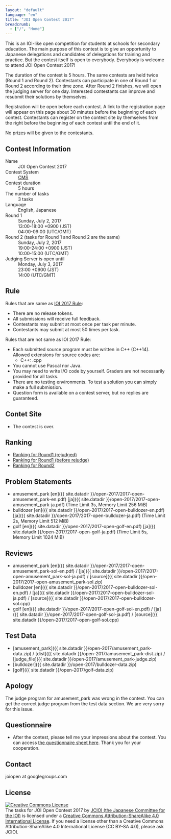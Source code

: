 ```yaml
---
layout: "default"
language: "en"
title: "JOI Open Contest 2017"
breadcrumb:
  - ["/", "Home"]
---
```


This is an IOI-like open competition for students at schools
for secondary education.
The main purpose of this contest is to give an opportunity to
Japanese delegations and candidates of delegations for training
and practice. But the contest itself is open to everybody.
Everybody is welcome to attend JOI Open Contest 2017!

The duration of the contest is 5 hours.
The same contests are held twice (Round 1 and Round 2).
Contestants can participate in one of Round 1 or Round 2 according to their
time zone. After Round 2 finishes, we will open the judging server
for one day. Interested contestants can improve and resubmit
their solutions by themselves.

Registration will be open before each contest.
A link to the registration page will appear on this page
about 30 minutes before the beginning of each contest.
Contestants can register on the contest site by themselves from
the right before the beginning of each contest until the end of it.


No prizes will be given to the contestants.

## Contest Information

<dl>
  <dt>Name</dt>
  <dd>JOI Open Contest 2017</dd>

  <dt>Contest System</dt>
  <dd>
  <a href="https://github.com/cms-dev/cms/">CMS</a>
  </dd>

  <dt>Contest duration</dt>
  <dd>5 hours</dd>

  <dt>The number of tasks</dt>
  <dd>3 tasks</dd>

  <dt>Language</dt>
  <dd>English, Japanese</dd>

  <dt>Round 1</dt>
  <dd>Sunday, July 2, 2017</dd>
  <dd>13:00-18:00 +0900 (JST)</dd>
  <dd>04:00-09:00 (UTC/GMT)</dd>

  <dt>Round 2 (tasks for Round 1 and Round 2 are the same)</dt>
  <dd>Sunday, July 2, 2017</dd>
  <dd>19:00-24:00 +0900 (JST)</dd>
  <dd>10:00-15:00 (UTC/GMT)</dd>

  <dt>Judging Server is open until</dt>
  <dd>Monday, July 3, 2017</dd>
  <dd>23:00 +0900 (JST)</dd>
  <dd>14:00 (UTC/GMT)</dd>
</dl>

## Rule

Rules that are same as
[IOI 2017 Rule](http://ioi2017.org/contest/rules/):

- There are no release tokens.
- All submissions will receive full feedback.
- Contestants may submit at most once per task per minute.
- Contestants may submit at most 50 times per task.

Rules that are not same as IOI 2017 Rule:

- Each submitted source program must be written in C++ (C++14).
  Allowed extensions for source codes are:
  - C++: .cpp
- You cannot use Pascal nor Java.
- You may need to write I/O code by yourself.
  Graders are not necessarily provided for all tasks.
- There are no testing environments.
  To test a solution you can simply make a full submission.
- Question form is available on a contest server,
  but no replies are guaranteed.

## Contet Site

- The contest is over.

## Ranking

- [Ranking for Round1 (rejudged)](ranking-round1-rejudged.html)
- [Ranking for Round1 (before rejudge)](ranking-round1.html)
- [Ranking for Round2](ranking-round2.html)

## Problem Statements

- amusement_park [en]({{ site.datadir }}/open-2017/2017-open-amusement_park-en.pdf) [ja]({{ site.datadir }}/open-2017/2017-open-amusement_park-ja.pdf) (Time Limit 3s, Memory Limit 256 MiB)
- bulldozer [en]({{ site.datadir }}/open-2017/2017-open-bulldozer-en.pdf) [ja]({{ site.datadir }}/open-2017/2017-open-bulldozer-ja.pdf) (Time Limit 2s, Memory Limit 512 MiB)
- golf [en]({{ site.datadir }}/open-2017/2017-open-golf-en.pdf) [ja]({{ site.datadir }}/open-2017/2017-open-golf-ja.pdf) (Time Limit 5s, Memory Limit 1024 MiB)

## Reviews

- amusement_park [en]({{ site.datadir }}/open-2017/2017-open-amusement_park-sol-en.pdf) / [ja]({{ site.datadir }}/open-2017/2017-open-amusement_park-sol-ja.pdf) / [source]({{ site.datadir }}/open-2017/2017-open-amusement_park-sol.zip)
- bulldozer [en]({{ site.datadir }}/open-2017/2017-open-bulldozer-sol-en.pdf) / [ja]({{ site.datadir }}/open-2017/2017-open-bulldozer-sol-ja.pdf) / [source]({{ site.datadir }}/open-2017/2017-open-bulldozer-sol.cpp)
- golf [en]({{ site.datadir }}/open-2017/2017-open-golf-sol-en.pdf) / [ja]({{ site.datadir }}/open-2017/2017-open-golf-sol-ja.pdf) / [source]({{ site.datadir }}/open-2017/2017-open-golf-sol.cpp)

## Test Data

- [amusement_park]({{ site.datadir }}/open-2017/amusement_park-data.zip) / [dist]({{ site.datadir }}/open-2017/amusement_park-dist.zip) / [judge_file]({{ site.datadir }}/open-2017/amusement_park-judge.zip)
- [bulldozer]({{ site.datadir }}/open-2017/bulldozer-data.zip)
- [golf]({{ site.datadir }}/open-2017/golf-data.zip)

## Apology

The judge program for amusement_park was wrong in the contest. You can get the correct judge program from the test data section. We are very sorry for this issue.

## Questionnaire

- After the contest, please tell me your impressions about the contest. You can access [the questionnaire sheet here](https://goo.gl/forms/wlpsDZBWcdnEdf1w2@). Thank you for your cooperation.

## Contact

joiopen at googlegroups.com

## License

<a rel="license" href="http://creativecommons.org/licenses/by-sa/4.0/"><img alt="Creative Commons License" style="border-width:0" src="https://i.creativecommons.org/l/by-sa/4.0/80x15.png" /></a><br /><span xmlns:dct="http://purl.org/dc/terms/" property="dct:title">The tasks for JOI Open Contest 2017</span> by <a xmlns:cc="http://creativecommons.org/ns#" href="https://www.ioi-jp.org/" property="cc:attributionName" rel="cc:attributionURL">JCIOI (the Japanese Committee for the IOI)</a> is licensed under a <a rel="license" href="http://creativecommons.org/licenses/by-sa/4.0/">Creative Commons Attribution-ShareAlike 4.0 International License</a>. If you need a license other than a Creative Commons Attribution-ShareAlike 4.0 International License (CC BY-SA 4.0), please ask JCIOI.
